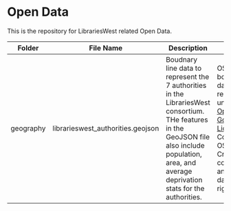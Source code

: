 # Open Data

This is the repository for LibrariesWest related Open Data.


| Folder | File Name | Description | Licence |
| ------ | --------- | ----------- | ------- |
| geography | librarieswest_authorities.geojson | Boudnary line data to represent the 7 authorities in the LibrariesWest consortium.  THe features in the GeoJSON file also include population, area, and average deprivation stats for the authorities. | OS boundary data released under the [Open Government Licence](https://www.nationalarchives.gov.uk/doc/open-government-licence/version/3/).  Contains OS data © Crown copyright and database right 2016. |


